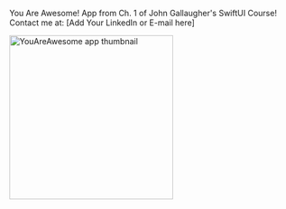 You Are Awesome! App from Ch. 1 of John Gallaugher's SwiftUI Course!
Contact me at: [Add Your LinkedIn or E-mail here]

<img width="290" alt="YouAreAwesome app thumbnail" src="https://github.com/user-attachments/assets/31f19a42-621a-4afd-a331-5f04fae79c44"/>

